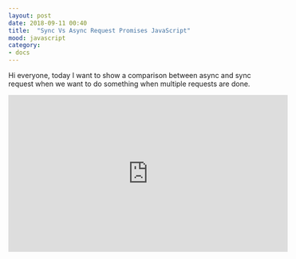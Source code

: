 ```yaml
---
layout: post
date: 2018-09-11 00:40
title:  "Sync Vs Async Request Promises JavaScript"
mood: javascript
category:
- docs
---
```



Hi everyone, today I want to show a comparison between async and sync request when we want to do something when multiple requests are done.

<!--more-->

<iframe width="560" height="315" src="https://www.youtube.com/embed/x9pN54bP6us" frameborder="0" allow="autoplay; encrypted-media" allowfullscreen></iframe>
